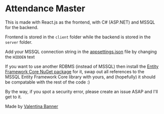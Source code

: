 # Attendance Master

This is made with React.js as the frontend, with C# (ASP.NET) and MSSQL for the backend.

Frontend is stored in the `client` folder while the backend is stored in the `server` folder.

Add your MSSQL connection string in the [appsettings.json](/Server/appsettings.json) file by changing the `HIDDEN` text

If you want to use another RDBMS (instead of MSSQL) then install the [Entity Framework Core NuGet package](https://learn.microsoft.com/en-us/ef/core/providers/?tabs=dotnet-core-cli) for it, swap out all references to the MSSQL Entity Framework Core library with yours, and (hopefully) it should be compatable with the rest of the code :)

By the way, if you spot a security error, please create an issue ASAP and I'll get to it.

Made by [Valentina Banner](https://realhuman101.github.io/)
